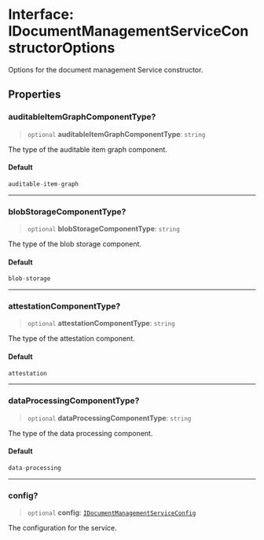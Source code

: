 # Interface: IDocumentManagementServiceConstructorOptions

Options for the document management Service constructor.

## Properties

### auditableItemGraphComponentType?

> `optional` **auditableItemGraphComponentType**: `string`

The type of the auditable item graph component.

#### Default

```ts
auditable-item-graph
```

***

### blobStorageComponentType?

> `optional` **blobStorageComponentType**: `string`

The type of the blob storage component.

#### Default

```ts
blob-storage
```

***

### attestationComponentType?

> `optional` **attestationComponentType**: `string`

The type of the attestation component.

#### Default

```ts
attestation
```

***

### dataProcessingComponentType?

> `optional` **dataProcessingComponentType**: `string`

The type of the data processing component.

#### Default

```ts
data-processing
```

***

### config?

> `optional` **config**: [`IDocumentManagementServiceConfig`](IDocumentManagementServiceConfig.md)

The configuration for the service.
